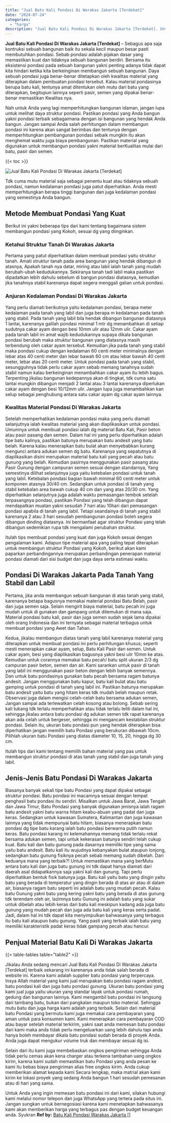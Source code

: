 ```yaml
---
title: "Jual Batu Kali Pondasi Di Warakas Jakarta [Terdekat]"
date: "2024-07-24"
categories: 
  - "harga"
description: "Jual Batu Kali Pondasi Di Warakas Jakarta [Terdekat]. Untuk Anda yang ingin memesan batu pondasi ini dari kami, silakan hubungi kami melalui nomor telepon da..."
---
```


**Jual Batu Kali Pondasi Di Warakas Jakarta \[Terdekat\]** – Sebagus apa saja kontruksi sebuah bangunan baik itu sekala kecil maupun besar pasti membutuhkan pondasi. Sebab pondasi adalah pijakan dasar yang memastikan kuat dan tidaknya sebuah bangunan berdiri. Bersama itu eksistensi pondasi pada sebuah bangunan yakni penting adanya tidak dapat kita hindari ketika kita berkeinginan membangun sebuah bangunan. Daya sebuah pondasi juga benar-benar ditetapkan oleh kwalitas material yang diterapkan dalam pembuatan pondasi tersebut. Kalau material pondasinya berupa batu kali, tentunya amat ditentukan oleh mutu dari batu yang diterapkan, begitupun lainnya seperti pasir, semen yang dipakai benar-benar memastikan Kwalitas nya.

Nah untuk Anda yang lagi memperhitungkan bangunan idaman, jangan lupa untuk melihat daya struktur pondasi. Pastikan pondasi yang Anda bangun yakni pondasi terbaik sebagaimana dengan isi bangunan yang hendak Anda bangun. Jangan sampai Anda salah perhitungan dalam membangun pondasi ini karena akan sangat berimbas dan tentunya dengan memperhitungkan pembangunan pondasi sebaik mungkin itu akan menghemat waktu juga biaya pembangunan. Pastikan material yang digunakan untuk membangun pondasi yakni material berKualitas mulai dari batu, pasir dan semen.

{{< toc >}}

![Jual Batu Kali Pondasi Di Warakas Jakarta [Terdekat]](/images/jual-batu-kali-12.png)

Tdk cuma mutu material saja sebagai penentu kuat atau tidaknya sebuah pondasi, namun kedalaman pondasi juga patut diperhatikan. Anda mesti memperhitungkan berapa tinggi bangunan dan juga kedalaman pondasi yang semestinya Anda bangun.

## Metode Membuat Pondasi Yang Kuat

Berikut ini yakni beberapa tips dari kami tentang bagaimana sistem membangun pondasi yang Kokoh, sesuai dg yang diinginkan.

### Ketahui Struktur Tanah Di Warakas Jakarta

Pertama yang patut diperhatikan dalam membuat pondasi yaitu struktur tanah. Amati struktur tanah pada area bangunan yang hendak dibangun di atasnya, Apakah tanah nya datar, miring atau labil ialah tanah yang mudah berubah-ubah kedudukannya. Sekiranya tanah tadi labil maka pastikan dipadatkan lebih dahulu sebelum di bangun pondasi diatasnya, kemudian jika tanahnya stabil karenanya dapat segera menggali galian untuk pondasi.

### Anjuran Kedalaman Pondasi Di Warakas Jakarta

Yang perlu diamati berikutnya yaitu kedalaman pondasi, berapa meter kedalaman pada tanah yang labil dan juga berapa m kedalaman pada tanah yang stabil. Pada tanah yang labil bila hendak dibangun bangunan diatasnya 1 lantai, karenanya galilah pondasi minimal 1 mtr dg menambahkan di setiap sudutnya cakar ayam dengan besi 10mm ulir atau 12mm ulir. Cakar ayam pada tanah labil ini amat wajib kedudukannya supaya dikala bangunan pondasi berubah maka struktur bangunan yang diatasnya masih terbendung oleh cakar ayam tersebut. Kemudian jika pada tanah yang stabil maka pondasi cukup dengan kedalaman 60 centi meter minimalnya dengan lebar atas 40 centi meter dan lebar bawah 60 cm atau lebar bawah 40 centi meter, lebar atas 20 centi meter. Untuk pondasi pada tanah yang stabil, sesungguhnya tidak perlu cakar ayam sebab memang tanahnya sudah stabil namun kalau berkeinginan menambahkan cakar ayam itu lebih bagus. Terpenting jikalau bangunan kedepannya akan di tingkat, tdk cuma satu lantai mungkin dibangun menjadi 2 lantai atau 3 lantai karenanya diperlukan cakar ayam dengan besi 10/12mm ulir. Jangan lupa juga menambahkan kan selup sebagai penghubung antara satu cakar ayam dg cakar ayam lainnya.

### Kwalitas Material Pondasi Di Warakas Jakarta

Setelah memperhatikan kedalaman pondasi maka yang perlu diamati selanjutnya ialah kwalitas material yang akan diaplikasikan untuk pondasi. Umumnya untuk membuat pondasi ialah dg material Batu Kali, Pasir beton atau pasir pasang dan semen. Dalam hal ini yang perlu diperhatikan adalah tipe batu kalinya, pastikan batunya merupakan batu andesit yang batu belah. Karena kalau menerapkan batu bulat akan menyebabkan kurang mengunci antara adukan semen dg batu. Karenanya yang sepatutnya di diaplikasikan disini merupakan material batu kali yang pecah atau batu gunung yang belah. Kemudian pasirnya menggunakan pasir pasang atau Pasir Gunung dengan campuran semen sesuai dengan standarnya, Yang semestinya dilihat selanjutnya juga yaitu ketebalan pondasi untuk tanah yang labil. Ketebalan pondasi bagian bawah minimal 60 centi meter untuk komponen atasnya 30/40 cm. Sedangkan untuk pondasi di tanah yang stabil ketebalan area bawah cukup 40 cm dan yang atas 20/30 cm. Yang diperhatikan selanjutnya juga adalah waktu pemasangan tembok setelah terpasangnya pondasi, pastikan Pondasi yang telah dibangun dapat mendapatkan muatan yakni sesudah 7 hari atau 10hari dari pemasangan pondasi apabila di tanah yang labil. Tetapi seandainya di tanah yang stabil karenanya 2 atau 3 hari sesudah pembangunan pondasi boleh segera dibangun dinding diatasnya. Ini bermanfaat agar struktur Pondasi yang telah dibangun sedemikian rupa tdk mengalami perubahan struktur.

Itulah tips membuat pondasi yang kuat dan juga Kokoh sesuai dengan pengalaman kami. Adapun tipe material apa yang paling tepat diterapkan untuk membangun struktur Pondasi yang Kokoh, berikut akan kami paparkan perbandingannya merupakan perbandingan penerapan material pondasi diamati dari sisi budget dan juga daya serta estimasi waktu.

## Pondasi Di Warakas Jakarta Pada Tanah Yang Stabil dan Labil

Pertama, jika anda membangun sebuah bangunan di atas tanah yang stabil, karenanya betapa bagusnya memakai material pondasi Batu Belah, pasir dan juga semen saja. Selain mengirit biaya material, batu pecah ini juga mudah untuk di gunakan dan gampang untuk ditemukan di mana saja. Material pondasi batu kali, pasir dan juga semen sudah sejak lama dipakai oleh orang Indonesia dan ini ternyata sebagai material terbagus untuk membuat pondasi yang Awet dan Tahan.

Kedua, jikalau membangun diatas tanah yang labil karenanya material yang diterapkan untuk membuat pondasi ini perlu perhitungan khusus; seperti mesti menerapkan cakar ayam, selup, Batu Kali Pasir dan semen. Untuk cakar ayam, besi yang diaplikasikan bagusnya yakni besi ulir 10mm ke atas. Kemudian untuk corannya memakai batu pecah/ batu split ukuran 2/3 dg campuran pasir beton, semen dan air. Kami sarankan untuk pasir di tanah yang labil ini menggunakan pasir beton dengan lebih banyak semennya. Dan untuk batu pondasinya gunakan batu pecah bersama ragam batunya andesit. Jangan menggunakan batu kapur, batu kali bulat atau batu gamping untuk pondasi di tanah yang labil ini. Pastikan batunya merupakan batu andesit yaitu batu yang hitam keras tdk mudah belah maupun retak. Observasi juga dalam mengisi celah-celah batu bersama adukan semen, Jangan sampai ada terlewatkan celah kosong atau bolong. Sebab sering kali tukang tdk terlalu memperhatikan atau tidak terlalu teliti dalam hal ini, sehingga jikalau antara batu pondasi dg adukan semen tdk rapat karenanya akan ada celah untuk bergeser, sehingga ini mengancam kestabilan struktur pondasi. Selain itu, ukuran batu pondasi pun yang hendak diterapkan bisa diperhatikan jangan memilih batu Pondasi yang berukuran dibawah 10cm. Pilihlah ukuran batu Pondasi yang diatas diameter 10, 15, 20, hingga dg 30 cm.

Itulah tips dari kami tentang memilih bahan material yang pas untuk membangun struktur pondasi di atas tanah yang stabil dan juga tanah yang labil.

## Jenis-Jenis Batu Pondasi Di Warakas Jakarta

Biasanya banyak sekali tipe batu Pondasi yang dapat dipakai sebagai struktur pondasi. Batu pondasi ini macamnya sesuai dengan tempat penghasil batu pondasi itu sendiri. Misalkan untuk Jawa Barat, Jawa Tengah dan Jawa Timur, Batu Pondasi yang banyak digunakan jenisnya ialah ragam batu andesit yakni batu warna hitam keabu-abuan yang padat dan juga keras. Sedangkan untuk kawasan Sumatera, Kalimantan dan juga kawasan lainnya yang tidak mempunyai batu hitam, biasanya menerapkan batu pondasi dg tipe batu karang ialah batu pondasi berwarna putih namun keras. Batu pondasi karang ini kelemahannya memang tidak terlalu rekat bersama adukan semen, tapi untuk kekerasan batunya sendiri telah cukup kuat. Batu kali dan batu gunung pada dasarnya memiliki tipe yang sama yaitu batu andesit. Batu kali itu wujudnya kebanyakan bulat ataupun lonjong, sedangkan batu gunung fisiknya pecah sebab memang sudah dibelah. Dari keduanya mana yang terbaik?! Untuk memastikan mana yang berMutu antara batu kali dan juga batu gunung ini tdk dapat hanya diamati dari daerah asal didapatkannya saja yakni kali dan gunung. Tapi perlu diperhatikan bentuk fisik batunya juga. Batu kali yaitu batu yang dingin yaitu batu yang berada di temperatur yang dingin berada di atas air atau di dalam air, biasanya ragam batu seperti ini adalah batu yang mudah pecah. Kalau batu Gunung yakni batu yang kering yakni batu yang berada di atas gunung tdk terendam oleh air, lazimnya batu Gunung ini adalah batu yang sukar untuk dibelah atau lebih keras dari batu kali meskipun kadang ada juga batu gunung yang mudah pecah dan juga ada batu kali yang keras serta padat. Jadi, dalam hal ini tdk dapat kita menyimpulkan bahwasanya yang terbagus itu batu kali ataupun batu gunung. Yang pasti yang terbaik ialah batu yang memiliki karakteristik padat keras tidak gampang pecah atau hancur.

## Penjual Material Batu Kali Di Warakas Jakarta

{{< table-tables table="table2" >}}

Jikalau Anda sedang mencari Jual Batu Kali Pondasi Di Warakas Jakarta \[Terdekat\] terbaik sekarang ini karenanya anda tidak salah berada di website ini. Karena kami adalah supplier batu pondasi yang terpercaya. Insya Allah material yang kami jual merupakan batu pondasi ragam andesit, batu pondasi kali dan juga batu pondasi gunung. Ukuran batu pondasi yang kami jual juga yaitu ukuran yang standar layak untuk pondasi rumah, gedung dan bangunan lainnya. Kami mengambil batu pondasi ini langsung dari tambang batu, bukan dari pangkalan maupun toko material. Sehingga mutu batu dan juga harga kami adalah yang terbaik. Selain dari material batu Pondasi yang bermutu kami juga memakai cara pembayaran yang aman untuk para konsumen kami. Kami menerapkan cara pembayaran COD atau bayar setelah material terkirim, yakni saat anda memesan batu pondasi dari kami maka anda tidak perlu mengeluarkan uang lebih dahulu tapi anda hanya boleh membayar dikala batu pondasi sudah berada di proyek Anda. Anda juga dapat mengukur volume truk dan membayar sesuai dg isi.

Selain dari itu kami juga membebaskan ongkos pengiriman sehingga Anda tidak perlu cemas akan kena charger atau terkena tambahan uang ongkos kirim, karena kami sudah memastikan batu Pondasi yang anda pesan ke kami itu bebas biaya pengiriman alias free ongkos kirim. Anda cukup memberikan alamat kepada kami Secara lengkap, maka matrial akan kami kirim ke lokasi proyek yang sedang Anda bangun 1 hari sesudah pemesanan atau di hari yang sama.

Untuk Anda yang ingin memesan batu pondasi ini dari kami, silakan hubungi kami melalui nomor telepon dan juga WhatsApp yang tertera pada situs ini. Jangan sungkan untuk bernegosiasi karena kami menetapkan bahwasanya kami akan memberikan harga yang terbagus pas dengan budget keuangan anda. Syukran
**Ref by:** [Batu Kali Pondasi Warakas Jakarta []](https://id.wikipedia.org/wiki/Batu)
